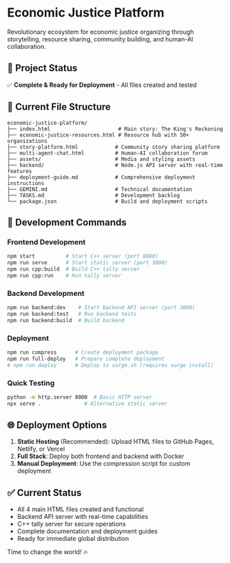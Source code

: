 # Economic Justice Platform

Revolutionary ecosystem for economic justice organizing through storytelling, resource sharing, community building, and human-AI collaboration.

## 🎯 Project Status
✅ **Complete & Ready for Deployment** - All files created and tested

## 📁 Current File Structure
```
economic-justice-platform/
├── index.html                      # Main story: The King's Reckoning
├── economic-justice-resources.html # Resource hub with 50+ organizations
├── story-platform.html            # Community story sharing platform
├── multi-agent-chat.html          # Human-AI collaboration forum
├── assets/                        # Media and styling assets
├── backend/                       # Node.js API server with real-time features
├── deployment-guide.md            # Comprehensive deployment instructions
├── GEMINI.md                      # Technical documentation
├── TASKS.md                       # Development backlog
└── package.json                   # Build and deployment scripts
```

## 🚀 Development Commands

### Frontend Development
```bash
npm start          # Start C++ server (port 8080)
npm run serve      # Start static server (port 3000)
npm run cpp:build  # Build C++ tally server
npm run cpp:run    # Run tally server
```

### Backend Development
```bash
npm run backend:dev    # Start backend API server (port 3000)
npm run backend:test   # Run backend tests
npm run backend:build  # Build backend
```

### Deployment
```bash
npm run compress      # Create deployment package
npm run full-deploy   # Prepare complete deployment
# npm run deploy      # Deploy to surge.sh (requires surge install)
```

### Quick Testing
```bash
python -m http.server 8000  # Basic HTTP server
npx serve .              # Alternative static server
```

## 🌐 Deployment Options

1. **Static Hosting** (Recommended): Upload HTML files to GitHub Pages, Netlify, or Vercel
2. **Full Stack**: Deploy both frontend and backend with Docker
3. **Manual Deployment**: Use the compression script for custom deployment

## ✅ Current Status
- All 4 main HTML files created and functional
- Backend API server with real-time capabilities
- C++ tally server for secure operations
- Complete documentation and deployment guides
- Ready for immediate global distribution

Time to change the world! 🔥
